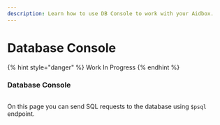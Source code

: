 ```yaml
---
description: Learn how to use DB Console to work with your Aidbox.
---
```


# Database Console

{% hint style="danger" %}
Work In Progress
{% endhint %}

### Database Console

<figure><img src="broken-reference" alt=""><figcaption></figcaption></figure>

On this page you can send SQL requests to the database using `$psql` endpoint.
